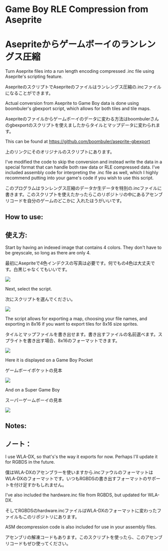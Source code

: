 # Game Boy RLE Compression from Aseprite
# Asepriteからゲームボーイのランレングス圧縮
 Turn Aseprite files into a run length encoding compressed .inc file using Aseprite's scripting feature.
 
 AsepriteのスクリプトでAsepriteのファイルはランレングス圧縮の.incファイルになることができます。
 
 Actual conversion from Aseprite to Game Boy data is done using boombuler's gbexport script, which allows for both tiles and tile maps.
 
 Asepriteのファイルからゲームボーイのデータに変わる方法はboombulerさんのgbexportのスクリプトを使えましたからタイルとマップデータに変わられます。
 
 This can be found at https://github.com/boombuler/aseprite-gbexport
 
 上のリンクにそのオリジナルのスクリプトにあります。
 
 I've modified the code to skip the conversion and instead write the data in a special format that can handle both raw data or RLE compressed data. 
 I've included assembly code for interpreting the .inc file as well, which I highly recommend putting into your game's code if you wish to use this script. 
 
 このプログラムはランレングス圧縮のデータか生データを特別の.incファイルに書きます。このスクリプトを使えたかったらこのリポジトリの中にあるアセンブリコードを自分のゲームのどこかに
 入れたほうがいいです。

 ## How to use:
 ## 使え方:

 Start by having an indexed image that contains 4 colors. They don't have to be greyscale, so long as there are only 4. 
 
 最初にAsepriteで4色インデクスの写真は必要です。何でもの4色は大丈夫です。白黒じゃなくてもいいです。
 
 ![](https://github.com/Bofner/GB-RLE-Compression-from-Aseprite/blob/main/images/bg.jpg)

 Next, select the script.
 
 次にスクリプトを選んでください。
 
![](https://github.com/Bofner/GB-RLE-Compression-from-Aseprite/blob/main/images/scripts.jpg)

 The script allows for exporting a map, choosing your file names, and exporting in 8x16 if you want to export tiles for 8x16 size sprites. 
 
 タイルとマップファイルを書き出せます。書き出すファイルの名前選べます。スプライトを書き出す場合、8x16のフォーマットできます。

 ![](https://github.com/Bofner/GB-RLE-Compression-from-Aseprite/blob/main/images/export.jpg)


Here it is displayed on a Game Boy Pocket

ゲームボーイポケットの見本

 ![](https://github.com/Bofner/GB-RLE-Compression-from-Aseprite/blob/main/images/DMG.jpeg)

 And on a Super Game Boy

 スーパーゲームボーイの見本

  ![](https://github.com/Bofner/GB-RLE-Compression-from-Aseprite/blob/main/images/DMG.jpeg)
  

## Notes:
## ノート：
 
 I use WLA-DX, so that's's the way it exports for now. Perhaps I'll update it for RGBDS in the future.
 
 僕はWLA-DXのアセンブラーを使いますから.incファウルのフォーマットはWLA-DXのフォーマットです。いつもRGBDSの書き出すフォーマットのサポートを付け足すかもしれません。

 I've also included the hardware.inc file from RGBDS, but updated for WLA-DX.
 
 そしてRGBDSのhardware.incファイルはWLA-DXのフォーマットに変わったファイルもこのリポジトリにあります。
 
 ASM decompression code is also included for use in your assembly files.
 
 アセンブリの解凍コードもあります。このスクリプトを使ったら、このアセンブリコードもぜひ使ってください。
